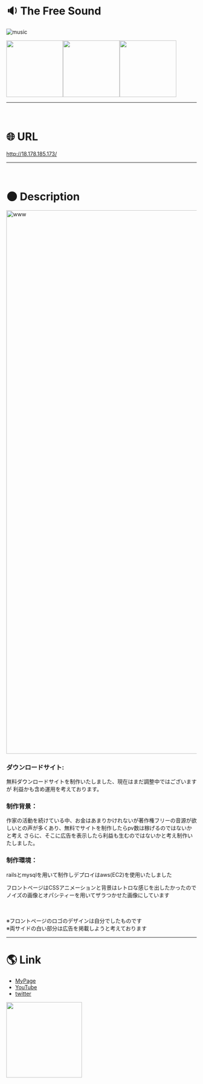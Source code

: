 # :sound: The Free Sound
![music](https://gyazo.com/7017af2c472e2d9b656a894b51ffc29e/raw)
  
<img src="https://user-images.githubusercontent.com/58324998/73808001-b665f300-4811-11ea-816a-4c4a838693e1.png" width="150px"><img src="https://user-images.githubusercontent.com/58324998/73808005-b9f97a00-4811-11ea-8542-cfcabca16d3a.png" width="150px"><img src="https://user-images.githubusercontent.com/58324998/73808011-bebe2e00-4811-11ea-9751-05f4bb248e37.png" width="150px">

***
　　
# :globe_with_meridians: URL
http://18.178.185.173/
***
　　
# :new_moon: Description
<img width="1440" alt="www" src="https://user-images.githubusercontent.com/58324998/73612264-9aa1f780-462d-11ea-94de-88f1f507563a.png">

### ダウンロードサイト:
無料ダウンロードサイトを制作いたしました、現在はまだ調整中ではございますが
利益かも含め運用を考えております。
### 制作背景：
作家の活動を続けている中、お金はあまりかけれないが著作権フリーの音源が欲しいとの声が多くあり、無料でサイトを制作したらpv数は稼げるのではないかと考え
さらに、そこに広告を表示したら利益も生むのではないかと考え制作いたしました。
### 制作環境：
railsとmysqlを用いて制作しデプロイはaws(EC2)を使用いたしました
  
フロントページはCSSアニメーションと背景はレトロな感じを出したかったのでノイズの画像とオパシティーを用いてザラつかせた画像にしています

<br>
<br>
※フロントページのロゴのデザインは自分でしたものです
<br>
※両サイドの白い部分は広告を掲載しようと考えております
  
***
   
# :earth_americas: Link
- [MyPage](http://www.u5-official.com/)
- [YouTube](https://www.youtube.com/channel/UChAhO3nKwVdZ5GYMF-HkE1g?view_as=subscriber)
- [twitter](https://twitter.com/u5musicxit)
 <img src="https://user-images.githubusercontent.com/58324998/73611924-a7711c00-462a-11ea-8ef9-087403752fab.jpg" width="200">
